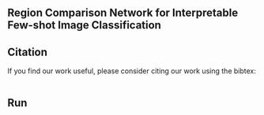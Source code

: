 ## Region Comparison Network for Interpretable Few-shot Image Classification

## Citation

If you find our work useful, please consider citing our work using the bibtex:

```

```
## Run

